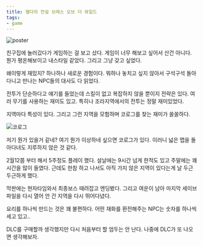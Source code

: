 ```yaml
---
title: 젤다의 전설 브레스 오브 더 와일드
tags:
- game
---
```


![poster]

친구집에 놀러갔다가 게임하는 걸 보고 샀다.
게임이 너무 해보고 싶어서 산건 아니다.
뭔가 평온해보이고 내스타일 같았다.
그리고 그냥 갖고 싶었다.

왜이렇게 재밌지?
하나하나 새로운 경험이다.
뭐하나 놓치고 싶지 않아서 구석구석 돌아다니고 만나는 NPC들의 대사도 다 읽었다.

전투가 단순하다고 얘기를 들었는데 스킬이 없고 복잡하지 않을 뿐이지 전략은 있다.
여러 무기를 사용하는 재미도 있고.
특히나 조라지역에서의 전투는 정말 재미있었다.

지역마다 특성이 있다.
그리고 그런 지역을 모험하며 코로그를 찾는 재미가 쏠쏠하다.

![코로그]

저기 뭔가 있을거 같네? 여기 뭔가 이상하네 싶으면 코로그가 있다.
이러니 넓은 맵을 돌아다녀도 지루하지 않은 것 같다.

2월12쯤 부터 해서 5주정도 플레이 했다.
설날에는 9시간 넘게 한적도 있고 주말에는 꽤 시간을 많이 들였다.
근데도 한참 하고 나서도 아직 가지 않은 지역이 있다는게 날 두근두근하게 했다.

막판에는 현자타임와서 최종보스 때려잡고 엔딩봤다.
그리고 여운이 남아 마지막 세이브파일을 다시 열어 안 간 지역을 다시 뛰어다녔다.

요리를 하나씩 만드는 것은 꽤 불편하다.
어떤 재화를 환전해주는 NPC는 숫자를 하나씩 세고 있고..

DLC를 구매할까 생각했지만 다시 처음부터 할 엄두는 안 난다.
나중에 DLC가 또 나오면 생각해보자.

[poster]: https://lh3.googleusercontent.com/Svs91gJPT-4WstylBOJ3ENz8gVjb2c0CG2_MlRcIP6nbBxbXvFwh7-nSRS-KagMTD8xRlxVuMYtjldcPQW-kwgIocJYZmGHgwUSbnf2CgKE7HvGOuPNIs5gI5j1PC_liK_zJrXNHfYYcikKiaP1a8ANH__KkQgmIXFJihSgQUPC9usJBrbusOcywO_JoNBHN5dJWGSoejSLQw-ePHXsZjSki6w8edA7TeTNvtIE4hUO7taaucBl8P28EL9orfpNECx6I1dh6f-nzI9nSE_Wz5TNdO_umzKlD-EhBoW_6FNr8OHJKm9Box1oq4PtqYJE3JNId0QCNxONj8uz1Dgw5a3_ipJW2sxeEtsAtI1AEfrVxp9QwUAv8RTQOxsSWS2IER8fIZ2y08I9eCongQFaZafH9LnwafSijQyPpITGJgItYWaCMzLB_Cdw5oXgSHdI6ML4SCyq--CnA_ajGxh8CsciW1-1yG-PoVyAQNrkov5FtFgH-NrWDlwWNobpuif9BOV0SLRGWSzhGQuhA7UjRhViNwvjn9FvVoLBvdiuFweWECrfpsyeDTt4F2ly04GRFv779HFEb48JZ3CpbTmOhQpXrmAvlNK_Q2w9_4PUb=w452-h735-no
[코로그]: https://lh3.googleusercontent.com/wwJqIlAEyj_NC9AAhAyOeNqwR38FlC6sOc_IOWqvfdICTSS-BFb9ukEiLslOD7DgIYrVj9eZQ_3YdWfr1NmtXWPY3t-Gw32n00gy95UxmkSWuX92EPDxKetP5z1SxzsheoDhAob6YjlgzOK8udqnh-DBDslblRXmER2_Gp4TMcn6N8teIiNYPlcK-3MdjDM4TNrljTrg1sqTFMNvNi9ioZH6_Kr-VT4uiM1FUXs834PZNoL55yiSm5KQYLtJgIzkMl8V4nOLhd9siZAj2iDpxS8-ZEG7g97kslP9QqgFLlv9FydVqd5xipnIFdQFWgeUCopat3UJSjT3HH_8hjaJopWaiB6M493dstObhVSRvepZFL30y3wpcMOvvRvHfXwRx02hV9abLyCt2fMkMZsA3xtYFbt05w4hZhWHqnStEAXXapKJcRXib9bHYa7rXXYT1mz_o0fF-Ye_CE3Ga-ItYIrQNy7fHEt6WzBVZNtuxe4KTrFJKIb-jcHyWuiQZEr5FRFye6dktXONY7l3oDtckhf3lxVtzayFDgLYXYbV_bWTKhct-Xu1ie2oWJZMSxGZ_Y7pdXb33R_kHozUXtYK0mCbVwjKBedJosnVHYG-=w800-h450-no


